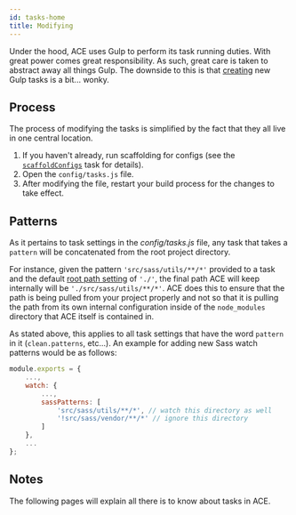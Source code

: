 ```yaml
---
id: tasks-home
title: Modifying
---
```


Under the hood, ACE uses Gulp to perform its task running duties. With great power comes great responsibility. As such, great care is taken to abstract away all things Gulp. The downside to this is that [creating](tasks-creating) new Gulp tasks is a bit... wonky.

## Process
The process of modifying the tasks is simplified by the fact that they all live in one central location.

1. If you haven't already, run scaffolding for configs (see the [`scaffoldConfigs`](tasks-extra#scaffoldconfigs) task for details).
1. Open the `config/tasks.js` file.
1. After modifying the file, restart your build process for the changes to take effect.

## Patterns
As it pertains to task settings in the *config/tasks.js* file, any task that takes a `pattern` will be concatenated from the root project directory.

For instance, given the pattern `'src/sass/utils/**/*'` provided to a task and the default [root path setting](settings-root/#path) of `'./'`, the final path ACE will keep internally will be `'./src/sass/utils/**/*'`. ACE does this to ensure that the path is being pulled from your project properly and not so that it is pulling the path from its own internal configuration inside of the `node_modules` directory that ACE itself is contained in.

As stated above, this applies to all task settings that have the word `pattern` in it (`clean.patterns`, etc...). An example for adding new Sass watch patterns would be as follows:
```js
module.exports = {
    ...,
    watch: {
        ...,
        sassPatterns: [
            'src/sass/utils/**/*', // watch this directory as well
            '!src/sass/vendor/**/*' // ignore this directory
        ]
    },
    ...
};
```

## Notes
The following pages will explain all there is to know about tasks in ACE.
